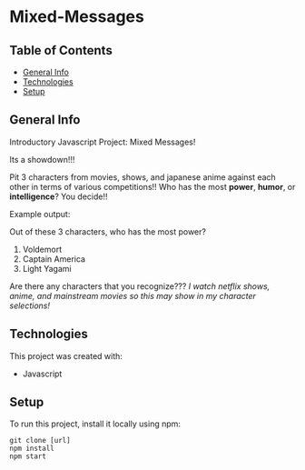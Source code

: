 # Mixed-Messages

## Table of Contents
* [General Info](#general-info)
* [Technologies](#technologies)
* [Setup](#setup)

## General Info
Introductory Javascript Project: Mixed Messages!

Its a showdown!!!

Pit 3 characters from movies, shows, and japanese anime against each other in terms of various competitions!!
Who has the most **power**, **humor**, or **intelligence**? You decide!!

Example output:

Out of these 3 characters, who has the most power?
1. Voldemort
2. Captain America
3. Light Yagami

Are there any characters that you recognize???
*I watch netflix shows, anime, and mainstream movies so this may show in my character selections!*

## Technologies
This project was created with:
* Javascript

## Setup
To run this project, install it locally using npm:

```
git clone [url]
npm install
npm start
```
